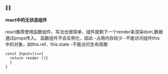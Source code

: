 🐱‍🏍<h4>react中的无状态组件</h4>
react推荐使用函数组件，写法也很简单，组件就剩下一个render来渲染dom,数据通过props传入。
函数组件不会实例化，因此
-占用内存较少
-不能访问组件this中的对象，如this.ref、this.state
-不能访问生命周期
```
const Input=()=>{
  return render (){
  }
}
```